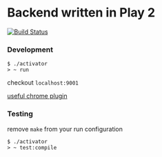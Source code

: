 # Backend written in Play 2

[![Build Status](https://travis-ci.org/SKP4/server.svg?branch=develop)](https://travis-ci.org/SKP4/server)

### Development

```
$ ./activator
> ~ run
```

checkout `localhost:9001`

[useful chrome plugin](https://chrome.google.com/webstore/detail/play-framework-tools/dchhggpgbommpcjpogaploblnpldbmen)

### Testing

remove `make` from your run configuration

```
$ ./activator
> ~ test:compile
```
